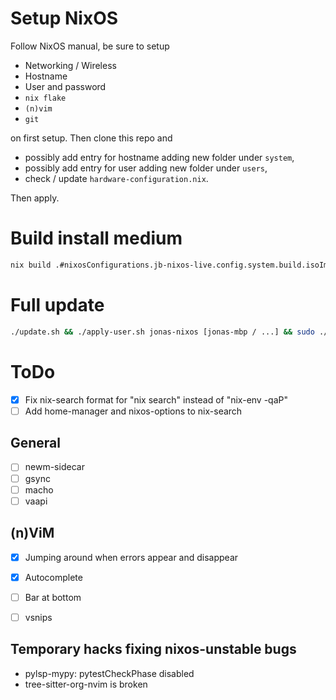 # Setup NixOS

Follow NixOS manual, be sure to setup
- Networking / Wireless
- Hostname
- User and password
- `nix flake`
- `(n)vim`
- `git`

on first setup. Then clone this repo and
- possibly add entry for hostname adding new folder under `system`,
- possibly add entry for user adding new folder under `users`,
- check / update `hardware-configuration.nix`.

Then apply.

# Build install medium

```sh
nix build .#nixosConfigurations.jb-nixos-live.config.system.build.isoImage
```

# Full update

```sh
./update.sh && ./apply-user.sh jonas-nixos [jonas-mbp / ...] && sudo ./apply-system.sh
```

# ToDo

- [X] Fix nix-search format for "nix search" instead of "nix-env -qaP"
- [ ] Add home-manager and nixos-options to nix-search

## General

- [ ] newm-sidecar
- [ ] gsync
- [ ] macho
- [ ] vaapi

## (n)ViM

- [x] Jumping around when errors appear and disappear
- [x] Autocomplete
- [ ] Bar at bottom
- [ ] vsnips


## Temporary hacks fixing nixos-unstable bugs

- pylsp-mypy: pytestCheckPhase disabled
- tree-sitter-org-nvim is broken
